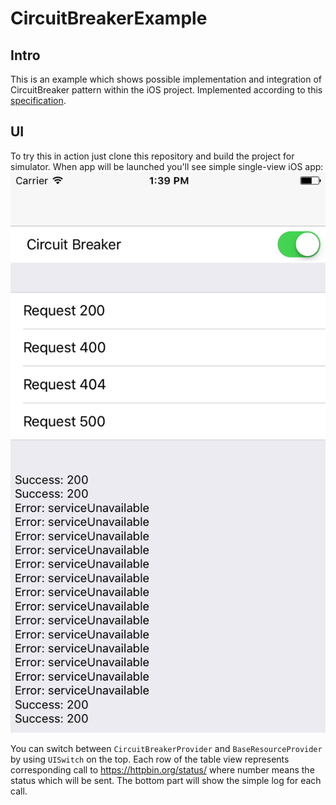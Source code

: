 # CircuitBreakerExample

## Intro

This is an example which shows possible implementation and integration of CircuitBreaker pattern within the iOS project. Implemented according to this [specification](./spec.md).

## UI

To try this in action just clone this repository and build the project for simulator. When app will be launched you'll
see simple single-view iOS app:
![Screenshot:](./Screenshots/sample.png)

You can switch between ```CircuitBreakerProvider``` and ```BaseResourceProvider``` by using ```UISwitch``` on the top. Each row of the table view represents corresponding call to https://httpbin.org/status/ where number means the status which will be sent. The bottom part will show the simple log for each call.
